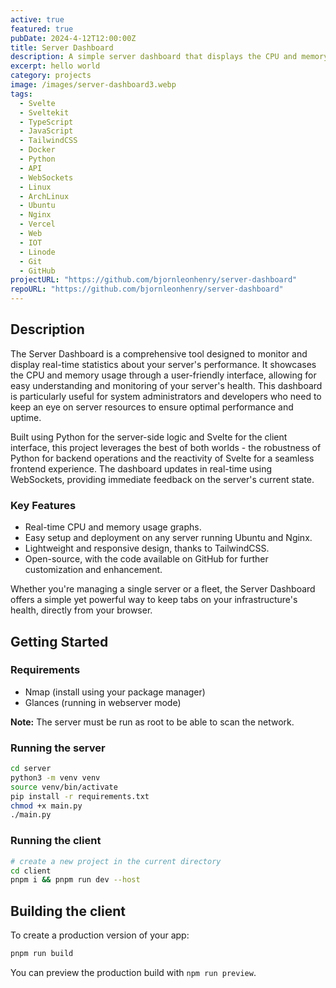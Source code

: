 ```yaml
---
active: true
featured: true
pubDate: 2024-4-12T12:00:00Z
title: Server Dashboard
description: A simple server dashboard that displays the CPU and memory usage of the server it is running on. The server is written in Python and the client is written in Svelte.
excerpt: hello world
category: projects
image: /images/server-dashboard3.webp
tags:
  - Svelte
  - Sveltekit
  - TypeScript
  - JavaScript
  - TailwindCSS
  - Docker
  - Python
  - API
  - WebSockets
  - Linux
  - ArchLinux
  - Ubuntu
  - Nginx
  - Vercel
  - Web
  - IOT
  - Linode
  - Git
  - GitHub
projectURL: "https://github.com/bjornleonhenry/server-dashboard"
repoURL: "https://github.com/bjornleonhenry/server-dashboard"
---
```


## Description

The Server Dashboard is a comprehensive tool designed to monitor and display real-time statistics about your server's performance. It showcases the CPU and memory usage through a user-friendly interface, allowing for easy understanding and monitoring of your server's health. This dashboard is particularly useful for system administrators and developers who need to keep an eye on server resources to ensure optimal performance and uptime.

Built using Python for the server-side logic and Svelte for the client interface, this project leverages the best of both worlds - the robustness of Python for backend operations and the reactivity of Svelte for a seamless frontend experience. The dashboard updates in real-time using WebSockets, providing immediate feedback on the server's current state.

### Key Features

- Real-time CPU and memory usage graphs.
- Easy setup and deployment on any server running Ubuntu and Nginx.
- Lightweight and responsive design, thanks to TailwindCSS.
- Open-source, with the code available on GitHub for further customization and enhancement.

Whether you're managing a single server or a fleet, the Server Dashboard offers a simple yet powerful way to keep tabs on your infrastructure's health, directly from your browser.

## Getting Started

### Requirements

- Nmap (install using your package manager)
- Glances (running in webserver mode)

<strong>Note:</strong> The server must be run as root to be able to scan the network.

### Running the server

```bash
cd server
python3 -m venv venv
source venv/bin/activate
pip install -r requirements.txt
chmod +x main.py
./main.py
```

### Running the client

```bash
# create a new project in the current directory
cd client
pnpm i && pnpm run dev --host
```

## Building the client

To create a production version of your app:

```bash
pnpm run build
```

You can preview the production build with `npm run preview`.
